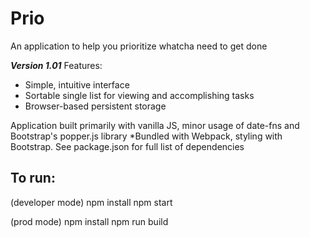 # Prio
An application to help you prioritize whatcha need to get done

***Version 1.01***
Features:
- Simple, intuitive interface
- Sortable single list for viewing and accomplishing tasks
- Browser-based persistent storage

Application built primarily with vanilla JS, minor usage of date-fns and Bootstrap's popper.js library
*Bundled with Webpack, styling with Bootstrap. See package.json for full list of dependencies

## To run:
(developer mode)
npm install
npm start

(prod mode)
npm install
npm run build
